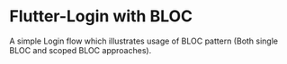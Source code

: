 # Flutter-Login with BLOC
 A simple Login flow which illustrates usage of BLOC pattern (Both single BLOC and scoped BLOC approaches).
